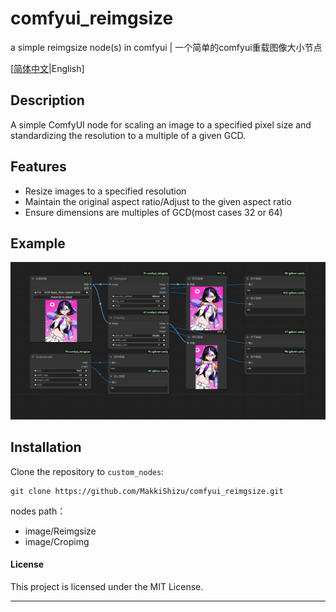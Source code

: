 # comfyui_reimgsize

a simple reimgsize node(s) in comfyui | 一个简单的comfyui重载图像大小节点

[[简体中文](README-zh.md)|English]

## Description

A simple ComfyUI node for scaling an image to a specified pixel size and standardizing the resolution to a multiple of a given GCD.

## Features

- Resize images to a specified resolution
- Maintain the original aspect ratio/Adjust to the given aspect ratio
- Ensure dimensions are multiples of GCD(most cases 32 or 64)

## Example

![image](./workflow/comfyui_reimgsize.png)

## Installation

Clone the repository to `custom_nodes`:

```
git clone https://github.com/MakkiShizu/comfyui_reimgsize.git
```

nodes path：

- image/Reimgsize
- image/Cropimg

#### License

This project is licensed under the MIT License.

<hr>
